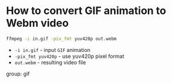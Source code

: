 # How to convert GIF animation to Webm video

```bash
ffmpeg -i in.gif -pix_fmt yuv420p out.webm
```

- `-i in.gif` - input `GIF` animation
- `-pix_fmt yuv420p` - use yuv420p pixel format
- `out.webm` - resulting video file

group: gif


